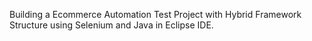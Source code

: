 Building a Ecommerce Automation Test Project with Hybrid Framework Structure using Selenium and Java in Eclipse IDE.
